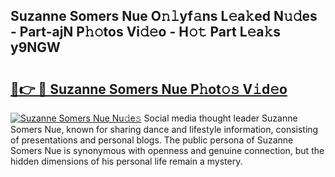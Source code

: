 ## Suzanne Somers Nue O𝚗𝚕yf𝚊ns L𝚎a𝚔ed N𝚞𝚍es - Part-ajN P𝚑𝚘tos Vi𝚍𝚎o - H𝚘𝚝 Part L𝚎a𝚔s y9NGW

# <h2><a href="http://kfd9qa.oniu.top/?m=Suzanne+Somers+Nue">🔗👉 🔴 Suzanne Somers Nue P𝚑ot𝚘𝚜 V𝚒d𝚎o</a></h2>

[![Suzanne Somers Nue Nu𝚍e𝚜](https://i.imgur.com/0qMVB7G.gif)](http://kfd9qa.oniu.top/?m=Suzanne+Somers+Nue)
Social media thought leader Suzanne Somers Nue, known for sharing dance and lifestyle information, consisting of presentations and personal blogs. The public persona of Suzanne Somers Nue is synonymous with openness and genuine connection, but the hidden dimensions of his personal life remain a mystery.  
